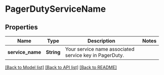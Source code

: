 # PagerDutyServiceName

## Properties

Name | Type | Description | Notes
------------ | ------------- | ------------- | -------------
**service_name** | **String** | Your service name associated service key in PagerDuty. | 

[[Back to Model list]](../README.md#documentation-for-models) [[Back to API list]](../README.md#documentation-for-api-endpoints) [[Back to README]](../README.md)


